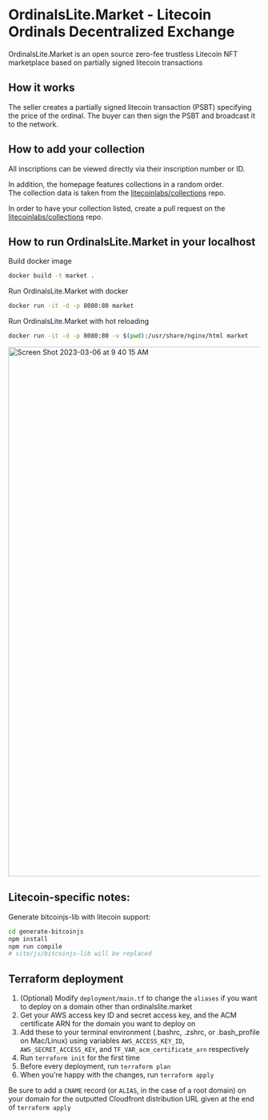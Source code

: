 # OrdinalsLite.Market - Litecoin Ordinals Decentralized Exchange

OrdinalsLite.Market is an open source zero-fee trustless Litecoin NFT marketplace based on partially signed litecoin transactions

## How it works

The seller creates a partially signed litecoin transaction (PSBT) specifying the price of the ordinal. The buyer can then sign the PSBT and broadcast it to the network.

## How to add your collection

All inscriptions can be viewed directly via their inscription number or ID.

In addition, the homepage features collections in a random order.  
The collection data is taken from the [litecoinlabs/collections](https://github.com/litecoinlabs/collections) repo.

In order to have your collection listed, create a pull request on the [litecoinlabs/collections](https://github.com/litecoinlabs/collections) repo.

## How to run OrdinalsLite.Market in your localhost

Build docker image

```bash
docker build -t market .
```

Run OrdinalsLite.Market with docker

```bash
docker run -it -d -p 8080:80 market
```

Run OrdinalsLite.Market with hot reloading

```bash
docker run -it -d -p 8080:80 -v $(pwd):/usr/share/nginx/html market
```

<img width="1057" alt="Screen Shot 2023-03-06 at 9 40 15 AM" src="https://user-images.githubusercontent.com/115091323/223142708-3eb0e8d7-08d7-4854-9d3f-32ddda7f975d.png">

## Litecoin-specific notes:

Generate bitcoinjs-lib with litecoin support:

```bash
cd generate-bitcoinjs
npm install
npm run compile
# site/js/bitcoinjs-lib will be replaced
```

## Terraform deployment

1. (Optional) Modify `deployment/main.tf` to change the `aliases` if you want to deploy on a domain other than ordinalslite.market
2. Get your AWS access key ID and secret access key, and the ACM certificate ARN for the domain you want to deploy on
3. Add these to your terminal environment (.bashrc, .zshrc, or .bash_profile on Mac/Linux) using variables `AWS_ACCESS_KEY_ID`, `AWS_SECRET_ACCESS_KEY`, and `TF_VAR_acm_certificate_arn` respectively
4. Run `terraform init` for the first time
5. Before every deployment, run `terraform plan`
6. When you're happy with the changes, run `terraform apply`

Be sure to add a `CNAME` record (or `ALIAS`, in the case of a root domain) on your domain for the outputted Cloudfront distribution URL given at the end of `terraform apply`
